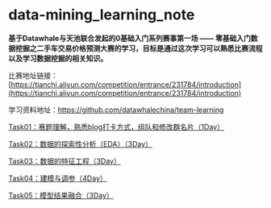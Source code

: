 # data-mining_learning_note

**基于Datawhale与天池联合发起的0基础入门系列赛事第一场 —— 零基础入门数据挖掘之二手车交易价格预测大赛的学习，目标是通过这次学习可以熟悉比赛流程以及学习数据挖掘的相关知识。**

比赛地址链接：[https://tianchi.aliyun.com/competition/entrance/231784/introduction](https://tianchi.aliyun.com/competition/entrance/231784/introduction)

学习资料地址：https://github.com/datawhalechina/team-learning

[Task01：赛题理解，熟悉blog打卡方式，组队和修改群名片（1Day）]()

[Task02：数据的探索性分析（EDA）（3Day）]()

[Task03：数据的特征工程（3Day）]()

[Task04：建模与调参（4Day）]()

[Task05：模型结果融合（3Day）]()